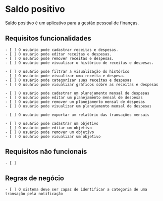 # Saldo positivo
Saldo positivo é um aplicativo para a gestão pessoal de finanças.
## Requisitos funcionalidades
    - [ ] O usuário pode cadastrar receitas e despesas.
    - [ ] O usuário pode editar receitas e despesas.
    - [ ] O usuário pode remover receitas e despesas.
    - [ ] O usuário pode visualizar o histórico de receitas e despesas.
    
    - [ ] O usuário pode filtrar a visualização do histórico
    - [ ] O usuário pode visualizar uma receita e despesa.
    - [ ] O usuário pode categorizar suas receitas e despesas
    - [ ] O usuário pode visualizar gráficos sobre as receitas e despesas
    
    - [ ] O usuário pode cadastrar um planejamento mensal de despesas
    - [ ] O usuário pode editar um planejamento mensal de despesas
    - [ ] O usuário pode remover um planejamento mensal de despesas
    - [ ] O usuário pode visualizar um planejamento mensal de despesas

    - [ ] O usuário pode exportar um relatório das transações mensais

    - [ ] O usuário pode cadastrar um objetivo
    - [ ] O usuário pode editar um objetivo
    - [ ] O usuário pode remover um objetivo
    - [ ] O usuário pode visualizar um objetivo
## Requisitos não funcionais
    - [ ]
## Regras de negócio
    - [ ] O sistema deve ser capaz de identificar a categoria de uma transação pela notificação
